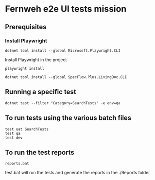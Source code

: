 # Fernweh e2e UI tests mission

## Prerequisites

### Install Playwright

```text
dotnet tool install --global Microsoft.Playwright.CLI
```

Install Playwright in the project
```text
playwright install
```

```text
dotnet tool install --global SpecFlow.Plus.LivingDoc.CLI
```

## Running a specific test

```text
dotnet test --filter "Category=SearchTests" -e env=qa
```

## To run tests using the various batch files

```text
test uat SearchTests
test qa
test dev
```

## To run the test reports
```text
reports.bat
```

test.bat will run the tests and generate the reports in the ./Reports folder


